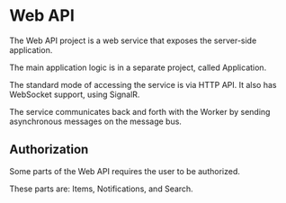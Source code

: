 # Web API

The Web API project is a web service that exposes the server-side application.

The main application logic is in a separate project, called Application.

The standard mode of accessing the service is via HTTP API. It also has WebSocket support, using SignalR.

The service communicates back and forth with the Worker by sending asynchronous messages on the message bus.

## Authorization

Some parts of the Web API requires the user to be authorized.

These parts are: Items, Notifications, and Search.
